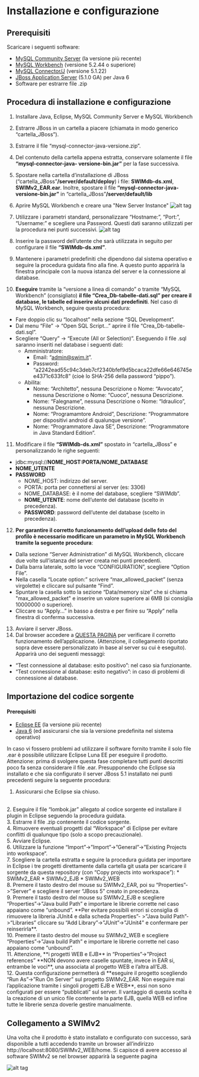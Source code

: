 # Installazione e configurazione

## Prerequisiti
Scaricare i seguenti software:

- [MySQL Community Server]( http://www.mysql.com/downloads/mysql/) (la versione più recente)
- [MySQL Workbench](http://www.mysql.com/downloads/workbench/) (versione 5.2.44 o superiore) 
- [MySQL Connector/J](http://www.mysql.com/downloads/connector/j/) (versione 5.1.22) 
- [JBoss Application Server](http://sourceforge.net/projects/jboss/files/JBoss/JBoss-5.1.0.GA) (5.1.0 GA) per Java 6 
- Software per estrarre file .zip

## Procedura di installazione e configurazione
1. Installare Java, Eclipse, MySQL Community Server e MySQL Workbench
2. Estrarre JBoss in un cartella a piacere (chiamata in modo generico “cartella_JBoss”).
3. Estrarre il file “mysql-connector-java-versione.zip”.
4. Del contenuto della cartella appena estratta, conservare solamente il file **“mysql-connector-java-
versione-bin.jar”** per la fase successiva.
5. Spostare nella cartella d’installazione di JBoss (“cartella_JBoss”**/server/default/deploy**) i file: **SWIMdb-ds.xml**, **SWIMv2_EAR.ear**. Inoltre, spostare il file **“mysql-connector-java-versione-bin.jar”** in “cartella_JBoss”**/server/default/lib**
6. Aprire MySQL Workbench e creare una "New Server Instance"
![alt tag](http://www.stefanocappa.it/publicfiles/Github_repositories_images/Swimv2/install/a-mysql-workbench.png)

7. Utilizzare i parametri standard, personalizzare “Hostname:”, “Port:”, “Username:” e scegliere una Password. Questi dati saranno utilizzati per la procedura nei punti successivi.
![alt tag](http://www.stefanocappa.it/publicfiles/Github_repositories_images/Swimv2/install/b-creazione-nuova-istanzia.png)

8. Inserire la password dell’utente che sarà utilizzata in seguito per configurare il file **“SWIMdb-ds.xml”**.
9. Mantenere i parametri predefiniti che dipendono dal sistema operativo e seguire la procedura guidata fino alla fine. A questo punto apparirà la finestra principale con la nuova istanza del server e la connessione al database.
10. **Eseguire** tramite la “versione a linea di comando” o tramite “MySQL Workbench” (consigliato) **il file “Crea_Db-tabelle-dati.sql” per creare il database, le tabelle ed inserire alcuni dati predefiniti**. Nel caso di MySQL Workbench, seguire questa procedura:
* Fare doppio clic su “localhost” nella sezione “SQL Development”.
* Dal menu “File” -> “Open SQL Script...” aprire il file “Crea_Db-tabelle-dati.sql”.
* Scegliere “Query” -> “Execute (All or Selection)”.
Eseguendo il file .sql saranno inseriti nel database i seguenti dati:
  * Amministratore:
    * Email: “admin@swim.it”.
    * Password: “a2242ead55c94c3deb7cf2340bfef9d5bcaca22dfe66e646745ee4371c633fc8” (cioè lo SHA-256 della password “pippo”).
  * Abilita:
    * Nome: “Architetto”, nessuna Descrizione o Nome: “Avvocato”, nessuna Descrizione o Nome: “Cuoco”, nessuna Descrizione.
    * Nome: “Falegname”, nessuna Descrizione o Nome: “Idraulico”, nessuna Descrizione.
    * Nome: “Programamtore Android”, Descrizione: “Programmatore per dispositivi android di qualunque versione”.
    * Nome: “Programmatore Java SE”, Descrizione: “Programmatore in Java Standard Edition”.
11. Modificare il file **“SWIMdb-ds.xml”** spostato in “cartella_JBoss” e personalizzando le righe seguenti:
  * <connection-url>jdbc:mysql://**NOME_HOST:PORTA/NOME_DATABASE**</connection-url> 
  * <user-name>**NOME_UTENTE**</user-name>
  * <password>**PASSWORD**</password>
    * NOME_HOST: indirizzo del server.
    * PORTA: porta per connettersi al server (es: 3306)
    * NOME_DATABASE: è il nome del database, scegliere “SWIMdb”.
    * **NOME_UTENTE**: nome dell’utente del database (scelto in precedenza).
    * **PASSWORD**: password dell’utente del database (scelto in precedenza).
12. **Per garantire il corretto funzionamento dell’upload delle foto del profilo è necessario modificare un parametro in MySQL Workbench tramite la seguente procedura**:
  * Dalla sezione “Server Administration” di MySQL Workbench, cliccare due volte sull’istanza del server creata nei punti precedenti.
  * Dalla barra laterale, sotto la voce “CONFIGURATION”, scegliere “Option File”.
  * Nella casella “Locate option:” scrivere “max_allowed_packet” (senza virgolette) e cliccare sul pulsante “Find”.
  * Spuntare la casella sotto la sezione “Data/memory size” che si chiama "max_allowed_packet" e inserire un valore superiore ai 6MB (si consiglia 10000000 o superiore).
  * Cliccare su “Apply...” in basso a destra e per finire su “Apply” nella finestra di conferma successiva.
13. Avviare il server JBoss.
14. Dal browser accedere a [QUESTA PAGINA](http://localhost:8080/SWIMv2_WEB/testInstallazione?emailAdmin=admin@swim.it) per verificare il corretto funzionamento dell’applicazione. (Attenzione, il collegamento riportato sopra deve essere personalizzato in base al server su cui è eseguito). Apparirà uno dei seguenti messaggi:
  * “Test connessione al database: esito positivo”: nel caso sia funzionante.
  * “Test connessione al database: esito negativo”: in caso di problemi di connessione al database.


## Importazione del codice sorgente

#### Prerequisiti
- [Eclipse EE](https://eclipse.org/downloads/) (la versione più recente) 
- [Java 6](http://www.oracle.com/technetwork/java/javase/downloads/java-archive-downloads-javase6-419409.html) (ed assicurarsi che sia la versione predefinita nel sistema operativo) 

In caso vi fossero problemi ad utilizzare il software fornito tramite il solo file .ear è possibile utilizzare Eclipse Luna EE per eseguire il prodotto. Attenzione: prima di svolgere questa fase completare tutti punti descritti poco fa senza considerare il file .ear.
Presupponendo che Eclipse sia installato e che sia configurato il server JBoss 5.1 installato nei punti precedenti seguire la seguente procedura:
<br>
1. Assicurarsi che Eclipse sia chiuso.
<br>
2. Eseguire il file “lombok.jar” allegato al codice sorgente ed installare il plugin in Eclipse seguendo la procedura guidata.
<br>
3. Estrarre il file .zip contenente il codice sorgente.
<br>
4. Rimuovere eventuali progetti dal “Workspace” di Eclipse per evitare conflitti di qualunque tipo (solo a scopo precauzionale).
<br>
5. Avviare Eclipse.
<br>
6. Utilizzare la funzione “Import”->”Import”->”General”->”Existing Projects into workspace“.
<br>
7. Scegliere la cartella estratta e seguire la procedura guidata per importare in Eclipse i tre progetti direttamente dalla cartella git usata per scaricare il sorgente da questa repository (con “Copy projects into workspace”):
  * SWIMv2_EAR
  * SWIMv2_EJB
  * SWIMv2_WEB
<br>
8. Premere il tasto destro del mouse su SWIMv2_EAR, poi su “Properties”->”Server” e scegliere il server “JBoss 5” creato in precedenza.
<br>
9. Premere il tasto destro del mouse su SWIMv2_EJB e scegliere “Properties”->”Java build Path” e importare le librerie corrette nel caso appaiano come “unbound”. **Per evitare possibili errori si consiglia di rimuovere la libreria JUnit4 e dalla scheda Properties”- >”Java build Path”->“Libraries” cliccare su “Add Library”->”JUnit”->”JUnit4” e confermare per reinserirla**.
<br>
10. Premere il tasto destro del mouse su SWIMv2_WEB e scegliere “Properties”->”Java build Path” e importare le librerie corrette nel caso appaiano come “unbound”.
<br>
11. Attenzione, **i progetti WEB e EJB** in “Properties”->”Project references” **NON devono avere caselle spuntate, invece in EAR si, entrambe le voci**, una associata al progetto WEB e l’altra all’EJB.
<br>
12. Questa configurazione permetterà di **eseguire il progetto scegliendo “Run As”->”Run On Server” sul progetto SWIMv2_EAR. Non eseguire mai l’applicazione tramite i singoli progetti EJB e WEB**, essi non sono configurati per essere “pubblicati” sul server. Il vantaggio di questa scelta è la creazione di un unico file contenente la parte EJB, quella WEB ed infine tutte le librerie senza doverle gestire manualmente.


## Collegamento a SWIMv2
Una volta che il prodotto è stato installato e configurato con successo, sarà disponibile a tutti accedendo tramite un browser all’indirizzo http://localhost:8080/SWIMv2_WEB/home. Si capisce di avere accesso al software SWIMv2 se nel browser apparirà la seguente pagina

![alt tag](http://www.stefanocappa.it/publicfiles/Github_repositories_images/Swimv2/1-homepage.png)
